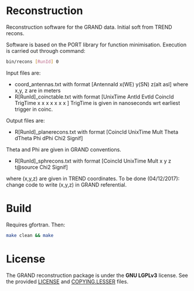 # Reconstruction

Reconstruction software for the GRAND data.
Initial soft from TREND recons.

Software is based on the PORT library for function minimisation.
Execution is carried out through command:
```bash
bin/recons [RunId] 0
```
Input files are:
- coord_antennas.txt with format [AntennaId x(WE) y(SN) z(alt asl] where x,y, z are in meters
- R[RunId]_coinctable.txt with format [UnixTime AntId EvtId CoincId TrigTime x x x x x x x ]
TrigTime is given in nanoseconds wrt earliest trigger in coinc.

Output files are:
- R[RunId]_planerecons.txt with format [CoincId UnixTime Mult Theta dTheta Phi dPhi Chi2 Signif]

Theta and Phi are given in GRAND conventions.
- R[RunId]_sphrecons.txt with format [CoincId UnixTime Mult x y z t@source Chi2 Signif] 

where (x,y,z) are given in TREND coordinates.
To be done (04/12/2017): change code to write (x,y,z) in GRAND referential.

# Build

Requires gfortran. Then:
```bash
make clean && make
```

# License

The GRAND reconstruction package is under the **GNU LGPLv3** license. See the
provided [LICENSE](LICENSE) and [COPYING.LESSER](COPYING.LESSER) files.
